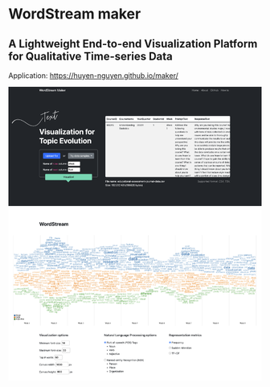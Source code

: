 # WordStream maker

## A Lightweight End-to-end Visualization Platform for Qualitative Time-series Data

Application: https://huyen-nguyen.github.io/maker/

![WordStream_Maker_Interface](assets/interface.png)
